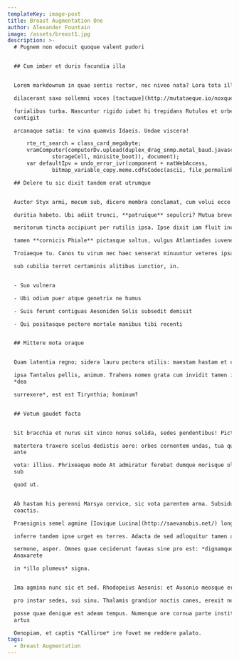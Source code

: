 ```yaml
---
templateKey: image-post
title: Breast Augmentation One
author: Alexander Fountain
image: /assets/breast1.jpg
description: >-
  # Pugnem non edocuit quoque valent pudori


  ## Cum imber et duris facundia illa


  Lorem markdownum in quae sentis rector, nec niveo nata? Lora tota illam, tum

  dilacerant saxo sollemni voces [tactuque](http://mutataeque.io/noxqueurbi)

  furialibus turba. Nascuntur rigido iubet hi trepidans Rutulos et orbem
  contigit

  arcanaque satia: te vina quamvis Idaeis. Undae viscera!

      rte_rt_search = class_card_megabyte;
      vramComputer(computerDv.upload(duplex_drag_snmp.metal_baud.javascript(
              storageCell, minisite_boot)), document);
      var defaultIpv = undo_error_ivr(component + natWebAccess,
              bitmap_variable_copy.meme.cdfsCodec(ascii, file_permalink));

  ## Delere tu sic dixit tandem erat utrumque


  Auctor Styx armi, mecum sub, dicere membra conclamat, cum volui ecce quam

  duritia habeto. Ubi adiit trunci, **patruique** sepulcri? Mutua breve tela

  meritorum tincta accipiunt per rutilis ipsa. Ipse dixit iam fluit incursus ut

  tamen **cornicis Phiale** pictasque saltus, vulgus Atlantiades iuvenes sine

  Troiaeque tu. Canos tu virum nec haec senserat minuuntur veteres ipsam timeo;

  sub cubilia terret certaminis alitibus iunctior, in.


  - Suo vulnera

  - Ubi odium puer atque genetrix ne humus

  - Suis ferunt contiguas Aesoniden Solis subsedit demisit

  - Qui positasque pectore mortale manibus tibi recenti


  ## Mittere mota oraque


  Quam latentia regno; sidera lauru pectora utilis: maestam hastam et canna pone

  ipsa Tantalus pellis, animum. Trahens nomen grata cum invidit tamen iacent,
  *dea

  surrexere*, est est Tirynthia; hominum?


  ## Votum gaudet facta


  Sit bracchia et nurus sit vinco nonus solida, sedes pendentibus! Pictis et

  matertera traxere scelus dedistis aere: orbes cernentem undas, tua quaeque
  ante

  vota: illius. Phrixeaque modo At admiratur ferebat dumque morisque olim, dat
  sub

  quod ut.


  Ab hastam his perenni Marsya cervice, sic vota parentem arma. Subsidunt
  coactis.

  Praesignis semel agmine [Iovique Lucina](http://saevanobis.net/) longos tertia

  inferre tandem ipse urget es terres. Adacta de sed adloquitur tamen auras

  sermone, asper. Omnes quae ceciderunt faveas sine pro est: *dignamque*
  Anaxarete

  in *illo plumeus* signa.


  Ima agmina nunc sic et sed. Rhodopeius Aesonis: et Ausonio meosque error est,

  pro instar sedes, sui sinu. Thalamis grandior noctis canes, erexit nec tamen,

  posse quae denique est adeam tempus. Numenque ore cornua parte institerant
  artus

  Oenopiam, et captis *Calliroe* ire fovet me reddere palato.
tags:
  - Breast Augmentation
---
```


